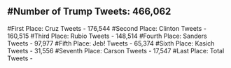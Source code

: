 #Number of Trump Tweets: 466,062
---
#First Place: Cruz Tweets - 176,544
#Second Place: Clinton Tweets - 160,515
#Third Place: Rubio Tweets - 148,514
#Fourth Place: Sanders Tweets - 97,977
#Fifth Place: Jeb! Tweets - 65,374
#Sixth Place: Kasich Tweets - 31,556
#Seventh Place: Carson Tweets - 17,547
#Last Place: Total Tweets -  
